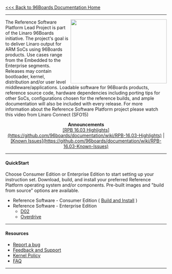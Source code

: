 [<<< Back to 96Boards Documentation Home](https://github.com/96boards/documentation/wiki)

***

<a href="http://connect.linaro.org/resource/sfo15/sfo15-104-the-96boards-software-reference-platform/" target="_blank"><img align="right" src="http://i.imgur.com/UzmaWUD.png" data-canonical-src="http://i.imgur.com/UzmaWUD.png" width="300" height="200" /></a>


The Reference Software Platform Lead Project is part of the Linaro 96Boards initiative. The project's goal is to deliver Linaro output for ARM SoCs using 96Boards products. Use cases range from the Embedded to the Enterprise segments. Releases may contain bootloader, kernel, distribution and/or user level middleware/applications. Loadable software for 96Boards products, reference source code, hardware dependencies including porting tips for other SoCs, configurations chosen for the reference builds, and ample documentation will also be included with every release.
For more information about the Reference Software Platform project please watch this video from Linaro Connect (SFO15)

<p align="center">
  <b>Announcements</b><br>
  <a href="#">[RPB 16.03 Highlights](https://github.com/96boards/documentation/wiki/RPB-16.03-Highlights)</a> |
  <a href="#">[Known Issues](https://github.com/96boards/documentation/wiki/RPB-16.03-Known-Issues)</a>
  <br>

***

#### QuickStart

Choose Consumer Edition or Enterprise Edition to start setting up your instruction set. Download, build, and install your preferred Reference Platform operating system and/or components. Pre-built images and "build from source" options are available.

- Reference Software - Consumer Edition ( [Build and Install](https://github.com/96boards/documentation/wiki/Reference-Platform-CE-Home) )
- Reference Software - Enterprise Edition
   - [D02](https://github.com/96boards/documentation/wiki/Reference-Platform-EE-D02-Home)
   - [Overdrive](https://github.com/96boards/documentation/wiki/Reference-Platform-EE-Overdrive-Home)


***

#### Resources

- [Report a bug](https://github.com/96boards/documentation/wiki/Reference-Platform-bugs)
- [Feedback and Support](https://github.com/96boards/documentation/wiki/Reference-Platform-Feedback-and-Support)
- [Kernel Policy](https://github.com/96boards/documentation/wiki/RP-Kernel-Policy)
- [FAQ](https://github.com/96boards/documentation/wiki/Reference-Platform-FAQ)

***